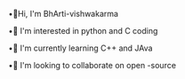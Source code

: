 
•👋Hi, I'm BhArti-vishwakarma 

•👀 I'm interested in python and C coding 

•🌱 I'm currently learning C++ and JAva

•💞 I'm looking to collaborate on open -source 